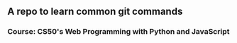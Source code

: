 ## A repo to learn common git commands
### Course: CS50's Web Programming with Python and JavaScript
